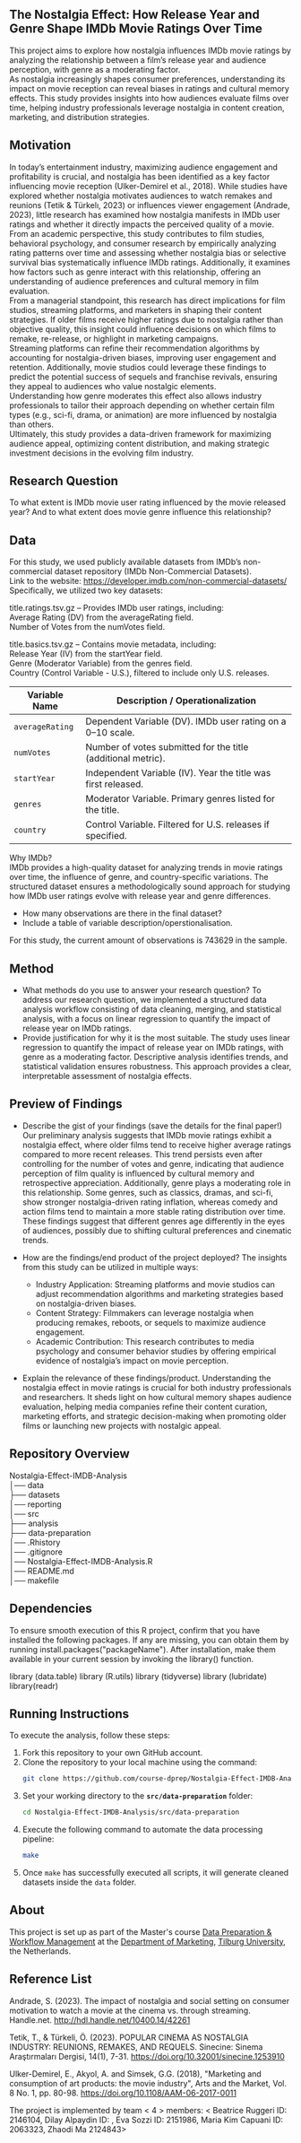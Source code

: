 
## The Nostalgia Effect: How Release Year and Genre Shape IMDb Movie Ratings Over Time
This project aims to explore how nostalgia influences IMDb movie ratings by analyzing the relationship between a film’s release year and audience perception, with genre as a moderating factor.  
As nostalgia increasingly shapes consumer preferences, understanding its impact on movie reception can reveal biases in ratings and cultural memory effects. This study provides insights into how audiences evaluate films over time, helping industry professionals leverage nostalgia in content creation, marketing, and distribution strategies.

## Motivation
In today’s entertainment industry, maximizing audience engagement and profitability is crucial, and nostalgia has been identified as a key factor influencing movie reception (Ulker-Demirel et al., 2018). While studies have explored whether nostalgia motivates audiences to watch remakes and reunions (Tetik & Türkelı, 2023) or influences viewer engagement (Andrade, 2023), little research has examined how nostalgia manifests in IMDb user ratings and whether it directly impacts the perceived quality of a movie.  
From an academic perspective, this study contributes to film studies, behavioral psychology, and consumer research by empirically analyzing rating patterns over time and assessing whether nostalgia bias or selective survival bias systematically influence IMDb ratings. Additionally, it examines how factors such as genre interact with this relationship, offering an understanding of audience preferences and cultural memory in film evaluation.  
From a managerial standpoint, this research has direct implications for film studios, streaming platforms, and marketers in shaping their content strategies. If older films receive higher ratings due to nostalgia rather than objective quality, this insight could influence decisions on which films to remake, re-release, or highlight in marketing campaigns.  
Streaming platforms can refine their recommendation algorithms by accounting for nostalgia-driven biases, improving user engagement and retention. Additionally, movie studios could leverage these findings to predict the potential success of sequels and franchise revivals, ensuring they appeal to audiences who value nostalgic elements.   
Understanding how genre moderates this effect also allows industry professionals to tailor their approach depending on whether certain film types (e.g., sci-fi, drama, or animation) are more influenced by nostalgia than others.   
Ultimately, this study provides a data-driven framework for maximizing audience appeal, optimizing content distribution, and making strategic investment decisions in the evolving film industry.

## Research Question
To what extent is IMDb movie user rating influenced by the movie released year? And to what extent does movie genre influence this relationship?

## Data

For this study, we used publicly available datasets from IMDb’s non-commercial dataset repository (IMDb Non-Commercial Datasets).   
Link to the website: https://developer.imdb.com/non-commercial-datasets/  
Specifically, we utilized two key datasets:  

title.ratings.tsv.gz – Provides IMDb user ratings, including:  
Average Rating (DV) from the averageRating field.  
Number of Votes from the numVotes field.   

title.basics.tsv.gz – Contains movie metadata, including:  
Release Year (IV) from the startYear field.  
Genre (Moderator Variable) from the genres field.   
Country (Control Variable - U.S.), filtered to include only U.S. releases.   

| Variable Name  | Description / Operationalization |
|---------------|--------------------------------|
| `averageRating` | Dependent Variable (DV). IMDb user rating on a 0–10 scale. |
| `numVotes` | Number of votes submitted for the title (additional metric). |
| `startYear` | Independent Variable (IV). Year the title was first released. |
| `genres` | Moderator Variable. Primary genres listed for the title. |
| `country` | Control Variable. Filtered for U.S. releases if specified. |

Why IMDb?  
IMDb provides a high-quality dataset for analyzing trends in movie ratings over time, the influence of genre, and country-specific variations. The structured dataset ensures a methodologically sound approach for studying how IMDb user ratings evolve with release year and genre differences.
- How many observations are there in the final dataset? 
- Include a table of variable description/operstionalisation.

For this study, the current amount of observations is 743629 in the sample. 

## Method

- What methods do you use to answer your research question?
  To address our research question, we implemented a structured data analysis workflow consisting of data cleaning, merging, and statistical analysis, with a focus on linear regression to       quantify the impact of release year on IMDb ratings.
- Provide justification for why it is the most suitable.
  The study uses linear regression to quantify the impact of release year on IMDb ratings, with genre as a moderating factor. Descriptive analysis identifies trends, and statistical validation 
ensures robustness. This approach provides a clear, interpretable assessment of nostalgia effects.

## Preview of Findings 
- Describe the gist of your findings (save the details for the final paper!)
  Our preliminary analysis suggests that IMDb movie ratings exhibit a nostalgia effect, where older films tend to receive higher average ratings compared to more recent releases. This trend       persists even after controlling for the number of votes and genre, indicating that audience perception of film quality is influenced by cultural memory and retrospective appreciation.
  Additionally, genre plays a moderating role in this relationship. Some genres, such as classics, dramas, and sci-fi, show stronger nostalgia-driven rating inflation, whereas comedy and action   films tend to maintain a more stable rating distribution over time. These findings suggest that different genres age differently in the eyes of audiences, possibly due to shifting cultural      preferences and cinematic trends.

- How are the findings/end product of the project deployed?
  The insights from this study can be utilized in multiple ways:

    - Industry Application: Streaming platforms and movie studios can adjust recommendation algorithms and marketing strategies based on nostalgia-driven biases.
    - Content Strategy: Filmmakers can leverage nostalgia when producing remakes, reboots, or sequels to maximize audience engagement.
    - Academic Contribution: This research contributes to media psychology and consumer behavior studies by offering empirical evidence of nostalgia’s impact on movie perception.
- Explain the relevance of these findings/product.
  Understanding the nostalgia effect in movie ratings is crucial for both industry professionals and researchers. It sheds light on how cultural memory shapes audience evaluation, helping media   companies refine their content curation, marketing efforts, and strategic decision-making when promoting older films or launching new projects with nostalgic appeal. 

## Repository Overview 

Nostalgia-Effect-IMDB-Analysis  
│── data  
              ├── datasets  
│── reporting  
│── src  
            ├── analysis  
            ├── data-preparation  
│── .Rhistory  
│── .gitignore  
│── Nostalgia-Effect-IMDB-Analysis.R  
│── README.md  
│── makefile  


## Dependencies 

To ensure smooth execution of this R project, confirm that you have installed the following packages. If any are missing, you can obtain them by running install.packages("packageName"). After installation, make them available in your current session by invoking the library() function.

library (data.table) 
library (R.utils)
library (tidyverse)
library (lubridate)
library(readr)


## Running Instructions 

To execute the analysis, follow these steps:
1. Fork this repository to your own GitHub account.
2. Clone the repository to your local machine using the command:
   ```sh
   git clone https://github.com/course-dprep/Nostalgia-Effect-IMDB-Analysis.git
   ```
3. Set your working directory to the **`src/data-preparation`** folder:
   ```sh
   cd Nostalgia-Effect-IMDB-Analysis/src/data-preparation
   ```
4. Execute the following command to automate the data processing pipeline:
   ```sh
   make
   ```
5. Once `make` has successfully executed all scripts, it will generate cleaned datasets inside the `data` folder.

## About 

This project is set up as part of the Master's course [Data Preparation & Workflow Management](https://dprep.hannesdatta.com/) at the [Department of Marketing](https://www.tilburguniversity.edu/about/schools/economics-and-management/organization/departments/marketing), [Tilburg University](https://www.tilburguniversity.edu/), the Netherlands.

## Reference List
Andrade, S. (2023). The impact of nostalgia and social setting on consumer motivation to watch a movie at the cinema vs. through streaming. Handle.net. http://hdl.handle.net/10400.14/42261 

Tetik, T., & Türkeli, Ö. (2023). POPULAR CINEMA AS NOSTALGIA INDUSTRY: REUNIONS, REMAKES, AND REQUELS. Sinecine: Sinema Araştırmaları Dergisi, 14(1), 7-31. https://doi.org/10.32001/sinecine.1253910 

Ulker-Demirel, E., Akyol, A. and Simsek, G.G. (2018), "Marketing and consumption of art products: the movie industry", Arts and the Market, Vol. 8 No. 1, pp. 80-98. https://doi.org/10.1108/AAM-06-2017-0011 

The project is implemented by team < 4 > members: < Beatrice Ruggeri ID: 2146104, Dilay Alpaydin ID: , Eva Sozzi ID: 2151986, Maria Kim Capuani ID: 2063323, Zhaodi Ma 2124843>
